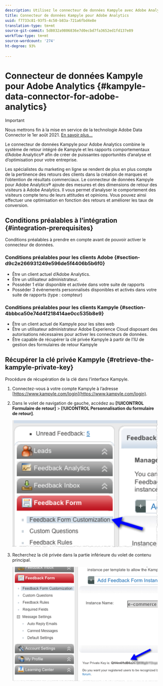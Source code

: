 ```yaml
---
description: Utilisez le connecteur de données Kampyle avec Adobe Analytics.
title: Connecteur de données Kampyle pour Adobe Analytics
uuid: f7733c81-93f5-4c50-b83a-721a6fbd4e8e
translation-type: tm+mt
source-git-commit: 5d8032a9806836e7d0ecbd7fa3652ed1fd137e89
workflow-type: tm+mt
source-wordcount: '274'
ht-degree: 93%

---
```



# Connecteur de données Kampyle pour Adobe Analytics {#kampyle-data-connector-for-adobe-analytics}

>[!IMPORTANT]
>
>Nous mettrons fin à la mise en service de la technologie Adobe Data Connector le 1er août 2021. [En savoir plus...](/help/import/data-connectors/data-connectors-eol.md)

Le connecteur de données Kampyle pour Adobe Analytics combine le système de retour intégré de Kampyle et les rapports comportementaux d’Adobe Analytics® afin de créer de puissantes opportunités d’analyse et d’optimisation pour votre entreprise.

Les spécialistes du marketing en ligne se rendent de plus en plus compte de la pertinence des retours des clients dans la création de marques et l’obtention de résultats commerciaux. Le connecteur de données Kampyle pour Adobe Analytics® ajoute des mesures et des dimensions de retour des visiteurs à Adobe Analytics. Il vous permet d’analyser le comportement des visiteurs compte tenu de leurs attitudes et opinions. Vous pouvez ainsi effectuer une optimisation en fonction des retours et améliorer les taux de conversion.

## Conditions préalables à l’intégration {#integration-prerequisites}

Conditions préalables à prendre en compte avant de pouvoir activer le connecteur de données.

### Conditions préalables pour les clients Adobe {#section-d9c2e266931249e596de5f4406b5b6f0}

* Être un client actuel d’Adobe Analytics.
* Être un utilisateur administrateur.
* Posséder 1 eVar disponible et activée dans votre suite de rapports
* Posséder 3 événements personnalisés disponibles et activés dans votre suite de rapports (type : compteur)

### Conditions préalables pour les clients Kampyle {#section-4bbbca50e74d4f218414ae0cc535b8e9}

* Être un client actuel de Kampyle pour les sites web
* Être un utilisateur administrateur Adobe Experience Cloud disposant des autorisations nécessaires pour activer les connecteurs de données.
* Être capable de récupérer la clé privée Kampyle à partir de l’IU de gestion des formulaires de retour Kampyle

## Récupérer la clé privée Kampyle {#retrieve-the-kampyle-private-key}

Procédure de récupération de la clé dans l’interface Kampyle.

1. Connectez-vous à votre compte Kampyle à l’adresse [https://www.kampyle.com/login](https://www.kampyle.com/login).
1. Dans le volet de navigation de gauche, accédez au **[!UICONTROL Formulaire de retour]** > **[!UICONTROL Personnalisation du formulaire de retour]**.

   ![](assets/retrieve_key1.png)

1. Recherchez la clé privée dans la partie inférieure du volet de contenu principal.

   ![](assets/retrieve_key2.png)
